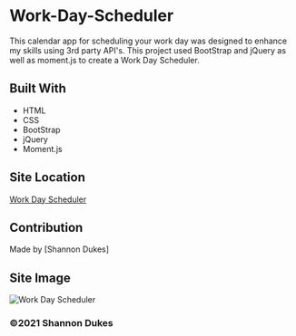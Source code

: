 # Work-Day-Scheduler
This calendar app for scheduling your work day was designed to enhance my skills using 3rd party API's. This project used BootStrap and jQuery as well as moment.js to create a Work Day Scheduler.

## Built With
* HTML
* CSS
* BootStrap
* jQuery
* Moment.js

## Site Location
[Work Day Scheduler]()

## Contribution
Made by [Shannon Dukes]

## Site Image
![Work Day Scheduler](assets/img/work-day-scheduler-img.png)

### ©️2021 Shannon Dukes
